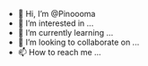 - 👋 Hi, I’m @Pinoooma
- 👀 I’m interested in ...
- 🌱 I’m currently learning ...
- 💞️ I’m looking to collaborate on ...
- 📫 How to reach me ...

<!---
Pinoooma/Pinoooma is a ✨ special ✨ repository because its `README.md` (this file) appears on your GitHub profile.
You can click the Preview link to take a look at your changes.
--->
